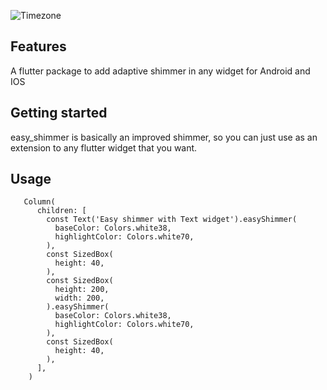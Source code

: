 ![Timezone](https://github.com/WhiteOrange/flutter_timezone_name/assets/162456479/fe321fd5-3212-427b-b743-f335cef539d6)

## Features

A flutter package to add adaptive shimmer in any widget for Android and IOS

## Getting started

easy_shimmer is basically an improved shimmer, so you can just use as an extension to any flutter widget that you want.

## Usage

```flutter
   Column(
      children: [
        const Text('Easy shimmer with Text widget').easyShimmer(
          baseColor: Colors.white38,
          highlightColor: Colors.white70,
        ),
        const SizedBox(
          height: 40,
        ),
        const SizedBox(
          height: 200,
          width: 200,
        ).easyShimmer(
          baseColor: Colors.white38,
          highlightColor: Colors.white70,
        ),
        const SizedBox(
          height: 40,
        ),
      ],
    )
```
